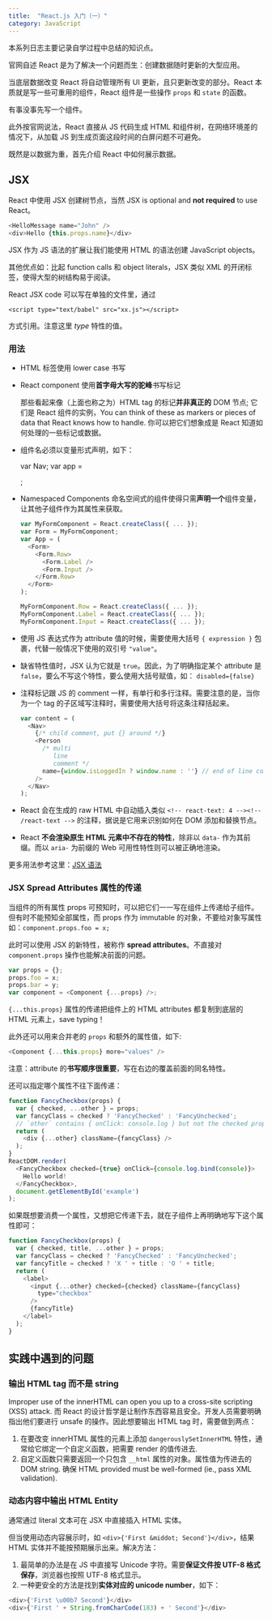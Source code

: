 ```yaml
---
title:  "React.js 入门（一）"
category: JavaScript
---
```

本系列日志主要记录自学过程中总结的知识点。

官网自述 React 是为了解决一个问题而生：创建数据随时更新的大型应用。

当底层数据改变 React 将自动管理所有 UI 更新，且只更新改变的部分。React 本质就是写一些可重用的组件，React 组件是一些操作 `props` 和 `state` 的函数。

有事没事先写一个组件。

此外按官网说法，React 直接从 JS 代码生成 HTML 和组件树，在网络环境差的情况下，从加载 JS 到生成页面这段时间的白屏问题不可避免。

<!--more-->

既然是以数据为重，首先介绍 React 中如何展示数据。

## JSX

React 中使用 JSX 创建树节点，当然 JSX is optional and **not required** to use React。

```js
<HelloMessage name="John" />
<div>Hello {this.props.name}</div>
```

JSX 作为 JS 语法的扩展让我们能使用 HTML 的语法创建 JavaScript objects。

其他优点如：比起 function calls 和 object literals，JSX 类似 XML 的开闭标签，使得大型的树结构易于阅读。

React JSX code 可以写在单独的文件里，通过

    <script type="text/babel" src="xx.js"></script>

方式引用。注意这里 _type_ 特性的值。

### 用法

+ HTML 标签使用 lower case 书写
+ React component 使用**首字母大写的驼峰**书写标记

    那些看起来像（上面也称之为）HTML tag 的标记**并非真正的** DOM 节点; 它们是 React 组件的实例，You can think of these as markers or pieces of data that React knows how to handle. 你可以把它们想象成是 React 知道如何处理的一些标记或数据。

+ 组件名必须以变量形式声明，如下：

    var Nav;
    var app = <Nav color="blue" />;

+ Namespaced Components 命名空间式的组件使得只需**声明一个**组件变量，让其他子组件作为其属性来获取。

  ```js
  var MyFormComponent = React.createClass({ ... });
  var Form = MyFormComponent;
  var App = (
    <Form>
      <Form.Row>
        <Form.Label />
        <Form.Input />
      </Form.Row>
    </Form>
  );

  MyFormComponent.Row = React.createClass({ ... });
  MyFormComponent.Label = React.createClass({ ... });
  MyFormComponent.Input = React.createClass({ ... });
  ```

+ 使用 JS 表达式作为 attribute 值的时候，需要使用大括号 `{ expression }` 包裹，代替一般情况下使用的双引号 `"value"`。
+ 缺省特性值时，JSX 认为它就是 `true`。因此，为了明确指定某个 attribute 是 `false`，要么不写这个特性，要么使用大括号赋值，如： `disabled={false}`
+ 注释标记跟 JS 的 comment 一样，有单行和多行注释。需要注意的是，当你为一个 tag 的子区域写注释时，需要使用大括号将这条注释括起来。

  ```js
  var content = (
    <Nav>
      {/* child comment, put {} around */}
      <Person
        /* multi
           line
           comment */
        name={window.isLoggedIn ? window.name : ''} // end of line comment
      />
    </Nav>
  );
  ```

+ React 会在生成的 raw HTML 中自动插入类似 `<!-- react-text: 4 --><!-- /react-text -->` 的注释，据说是它用来识别如何在 DOM 添加和替换节点。
+ React **不会渲染原生 HTML 元素中不存在的特性**，除非以 `data-` 作为其前缀。而以 `aria-` 为前缀的 Web 可用性特性则可以被正确地渲染。

更多用法参考这里：[JSX 语法](https://facebook.github.io/react/docs/jsx-in-depth.html)

### JSX Spread Attributes 属性的传递

当组件的所有属性 props 可预知时，可以把它们一一写在组件上传递给子组件。但有时不能预知全部属性，而 props 作为 immutable 的对象，不要给对象写属性如：`component.props.foo = x;`

此时可以使用 JSX 的新特性，被称作 **spread attributes**。不直接对 `component.props` 操作也能解决前面的问题。

```js
var props = {};
props.foo = x;
props.bar = y;
var component = <Component {...props} />;
```

`{...this.props}` 属性的传递把组件上的 HTML attributes 都复制到底层的 HTML 元素上，save typing！

此外还可以用来合并老的 `props` 和额外的属性值，如下:

```js
<Component {...this.props} more="values" />
```

注意：attribute 的**书写顺序很重要**，写在右边的覆盖前面的同名特性。

还可以指定哪个属性不往下面传递：

```js
function FancyCheckbox(props) {
  var { checked, ...other } = props;
  var fancyClass = checked ? 'FancyChecked' : 'FancyUnchecked';
  // `other` contains { onClick: console.log } but not the checked property
  return (
    <div {...other} className={fancyClass} />
  );
}
ReactDOM.render(
  <FancyCheckbox checked={true} onClick={console.log.bind(console)}>
    Hello world!
  </FancyCheckbox>,
  document.getElementById('example')
);
```

如果既想要消费一个属性，又想把它传递下去，就在子组件上再明确地写下这个属性即可：

```js
function FancyCheckbox(props) {
  var { checked, title, ...other } = props;
  var fancyClass = checked ? 'FancyChecked' : 'FancyUnchecked';
  var fancyTitle = checked ? 'X ' + title : 'O ' + title;
  return (
    <label>
      <input {...other} checked={checked} className={fancyClass}
        type="checkbox"
      />
      {fancyTitle}
    </label>
  );
}
```

## 实践中遇到的问题

### 输出 HTML tag 而不是 string

Improper use of the innerHTML can open you up to a cross-site scripting (XSS) attack. 而 React 的设计哲学是让制作东西容易且安全。开发人员需要明确指出他们要进行 unsafe 的操作。因此想要输出 HTML tag 时，需要做到两点：

1. 在要改变 innerHTML 属性的元素上添加 `dangerouslySetInnerHTML` 特性，通常给它绑定一个自定义函数，把需要 render 的值传进去.
2. 自定义函数只需要返回一个只包含 `__html` 属性的对象。属性值为传进去的 DOM string. 确保 HTML provided must be well-formed (ie., pass XML validation).

### 动态内容中输出 HTML Entity

通常通过 literal 文本可在 JSX 中直接插入 HTML 实体。

但当使用动态内容展示时，如 `<div>{'First &middot; Second'}</div>`，结果 HTML 实体并不能按预期展示出来。解决方法：

1. 最简单的办法是在 JS 中直接写 Unicode 字符。需要**保证文件按 UTF-8 格式保存**，浏览器也按照 UTF-8 格式显示。
2. 一种更安全的方法是找到**实体对应的 unicode number**，如下：

```js
<div>{'First \u00b7 Second'}</div>
<div>{'First ' + String.fromCharCode(183) + ' Second'}</div>
```
